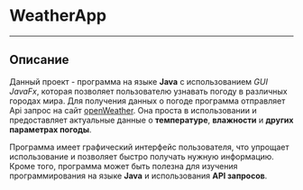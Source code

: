 # WeatherApp
---


## Описание

Данный проект - программа на языке __Java__ с использованием _GUI JavaFx_, которая позволяет пользователю узнавать погоду в различных городах мира. Для получения данных о погоде программа отправляет Api запрос на сайт [openWeather](https://openweathermap.org/). Она проста в использовании и предоставляет актуальные данные о __температуре__, __влажности__ и __других параметрах погоды__.

Программа имеет графический интерфейс пользователя, что упрощает использование и позволяет быстро получать нужную информацию. Кроме того, программа может быть полезна для изучения программирования на языке __Java__ и использования __API запросов__.

